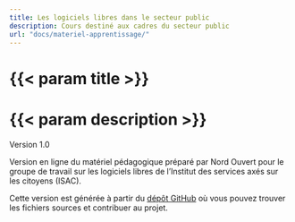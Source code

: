 ```yaml
---
title: Les logiciels libres dans le secteur public
description: Cours destiné aux cadres du secteur public
url: "docs/materiel-apprentissage/"
---
```


# {{< param title >}}

# {{< param description >}}

Version 1.0

Version en ligne du matériel pédagogique préparé par Nord Ouvert pour le groupe de travail sur les logiciels libres de l’Institut des services axés sur les citoyens (ISAC).

Cette version est générée à partir du [dépôt GitHub](https://github.com/ICCS-ISAC/iccs-isac.io) où vous pouvez trouver les fichiers sources et contribuer au projet.
